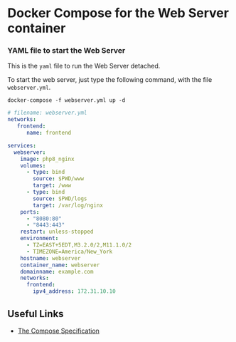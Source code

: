 # Docker Compose for the Web Server container

### YAML file to start the Web Server

This is the `yaml` file to run the Web Server detached.

To start the web server, just type the following command, with the file `webserver.yml`.

```command
docker-compose -f webserver.yml up -d
```

```yaml
# filename: webserver.yml
networks:
   frontend:
      name: frontend

services:
  webserver:
    image: php8_nginx
    volumes:
      - type: bind
        source: $PWD/www
        target: /www
      - type: bind
        source: $PWD/logs
        target: /var/log/nginx
    ports:
      - "8080:80"
      - "8443:443"
    restart: unless-stopped
    environment:
      - TZ=EAST+5EDT,M3.2.0/2,M11.1.0/2
      - TIMEZONE=America/New_York
    hostname: webserver
    container_name: webserver
    domainname: example.com
    networks:
      frontend:
        ipv4_address: 172.31.10.10
```

## Useful Links

- [The Compose Specification](https://github.com/compose-spec/compose-spec/blob/master/spec.md)
